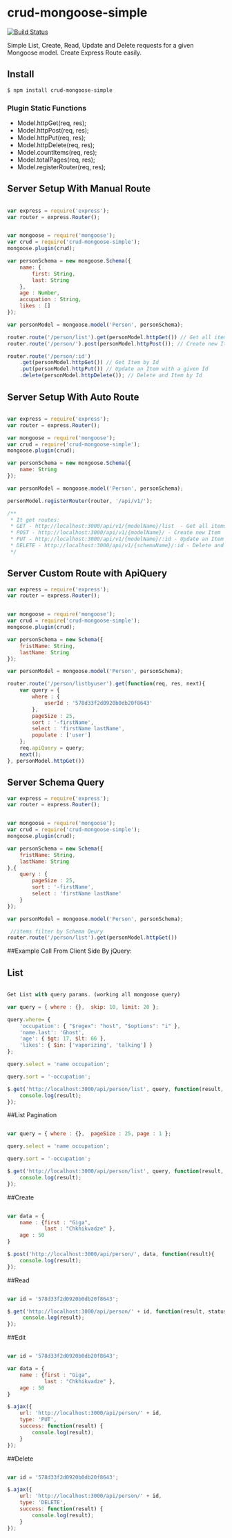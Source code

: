 crud-mongoose-simple
====================

[![Build Status](https://travis-ci.org/Chkhikvadze/crud-mongoose-simple.svg?branch=master)](https://github.com/Chkhikvadze/crud-mongoose-simple)


Simple List, Create, Read, Update and Delete requests for a given Mongoose model.
Create Express Route easily.

## Install

```bash
$ npm install crud-mongoose-simple
```

### Plugin Static Functions
* Model.httpGet(req, res);
* Model.httpPost(req, res);
* Model.httpPut(req, res);
* Model.httpDelete(req, res);
* Model.countItems(req, res);
* Model.totalPages(req, res);
* Model.registerRouter(req, res);

## Server Setup With Manual Route

```js

var express = require('express');
var router = express.Router();


var mongoose = require('mongoose');
var crud = require('crud-mongoose-simple');
mongoose.plugin(crud);

var personSchema = new mongoose.Schema({
	name: {
		first: String,
		last: String
	},
	age : Number,
	accupation : String,
	likes : []
});

var personModel = mongoose.model('Person', personSchema);

router.route('/person/list').get(personModel.httpGet()) // Get all items by filter
router.route('/person/').post(personModel.httpPost()); // Create new Item

router.route('/person/:id')
	.get(personModel.httpGet()) // Get Item by Id
	.put(personModel.httpPut()) // Update an Item with a given Id
	.delete(personModel.httpDelete()); // Delete and Item by Id
```

## Server Setup With Auto Route

```js

var express = require('express');
var router = express.Router();

var mongoose = require('mongoose');
var crud = require('crud-mongoose-simple');
mongoose.plugin(crud);

var personSchema = new mongoose.Schema({
	name: String
});

var personModel = mongoose.model('Person', personSchema);

personModel.registerRouter(router, '/api/v1/');

/**
 * It get routes:
 * GET - http://localhost:3000/api/v1/{modelName}/list  - Get all items by filter
 * POST - http://localhost:3000/api/v1/{modelName}/ - Create new Item
 * PUT - http://localhost:3000/api/v1/{modelName}/:id - Update an Item with a given Id
 * DELETE - http://localhost:3000/api/v1/{schemaName}/:id - Delete and Item by Id
 */
```

## Server Custom Route with ApiQuery

```js
var express = require('express');
var router = express.Router();


var mongoose = require('mongoose');
var crud = require('crud-mongoose-simple');
mongoose.plugin(crud);

var personSchema = new Schema({
	fristName: String,
	lastName: String
});

var personModel = mongoose.model('Person', personSchema);

router.route('/person/listbyuser').get(function(req, res, next){
	var query = {
		where : {
			userId : '578d33f2d0920b0db20f8643'
		},
		pageSize : 25,
		sort : '-firstName',
		select : 'firstName lastName',
		populate : ['user']
	};
	req.apiQuery = query;
	next();
}, personModel.httpGet())
```

## Server Schema Query

```js
var express = require('express');
var router = express.Router();


var mongoose = require('mongoose');
var crud = require('crud-mongoose-simple');
mongoose.plugin(crud);

var personSchema = new Schema({
	fristName: String,
	lastName: String
},{
	query : {
		pageSize : 25,
        sort : '-firstName',
        select : 'firstName lastName'
	}
});

var personModel = mongoose.model('Person', personSchema);

 //items filter by Schema Qeury
router.route('/person/list').get(personModel.httpGet())
```


##Example Call From Client Side By jQuery:

## List
```js

Get List with query params. (working all mongoose query)

var query = { where : {},  skip: 10, limit: 20 };

query.where= {
    'occupation': { "$regex": "host", "$options": "i" },
    'name.last': 'Ghost',
    'age': { $gt: 17, $lt: 66 },
    'likes': { $in: ['vaporizing', 'talking'] }
};

query.select = 'name occupation';

query.sort = '-occupation';

$.get('http://localhost:3000/api/person/list', query, function(result, status){
    console.log(result);
});
```


##List Pagination
```js

var query = { where : {},  pageSize : 25, page : 1 };

query.select = 'name occupation';

query.sort = '-occupation';

$.get('http://localhost:3000/api/person/list', query, function(result, status){
    console.log(result);
});
```

##Create
```js

var data = {
    name : {first : "Giga",
            last : "Chkhikvadze" },
    age : 50
}

$.post('http://localhost:3000/api/person/', data, function(result){
    console.log(result);
});
```

##Read
```js

var id = '578d33f2d0920b0db20f8643';

$.get('http://localhost:3000/api/person/' + id, function(result, status){
     console.log(result);
});
```

##Edit
```js

var id = '578d33f2d0920b0db20f8643';

var data = {
    name : {first : "Giga",
            last : "Chkhikvadze" },
    age : 50
}

$.ajax({
    url: 'http://localhost:3000/api/person/' + id,
    type: 'PUT',
    success: function(result) {
        console.log(result);
    }
});
```

##Delete
```js

var id = '578d33f2d0920b0db20f8643';

$.ajax({
    url: 'http://localhost:3000/api/person/' + id,
    type: 'DELETE',
    success: function(result) {
        console.log(result);
    }
});
```

